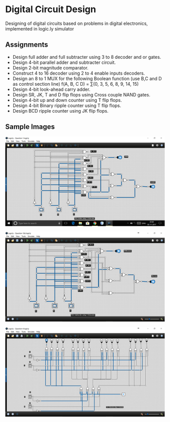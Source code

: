 # Digital Circuit Design
Designing of digital circuits based on problems in digital electronics, implemented in logic.ly simulator

## Assignments

- Design full adder and full subtracter using 3 to 8 decoder and or gates.
- Design 4-bit parallel adder and subtracter circuit.
- Design 2-bit magnitude comparator.
- Construct 4 to 16 decoder using 2 to 4 enable inputs decoders.
- Design an 8 to 1 MUX for the following Boolean function (use B,C and D as control section line) f(A, B, C D) = ∑(0, 3, 5, 6, 8, 9, 14, 15)
- Design 4-bit look-ahead carry adder.
- Design SR, JK, T and D flip flops using Cross couple NAND gates.
- Design 4-bit up and down counter using T flip flops.
- Design 4-bit Binary ripple counter using T flip flops.
- Design BCD ripple counter using JK flip flops.

## Sample Images

![](https://github.com/Jishanshaikh4/digital-circuit-design/blob/master/Sample%20Images/1(a).png)


![](https://github.com/Jishanshaikh4/digital-circuit-design/blob/master/Sample%20Images/1(b).png)


![](https://github.com/Jishanshaikh4/digital-circuit-design/blob/master/Sample%20Images/4.png)
